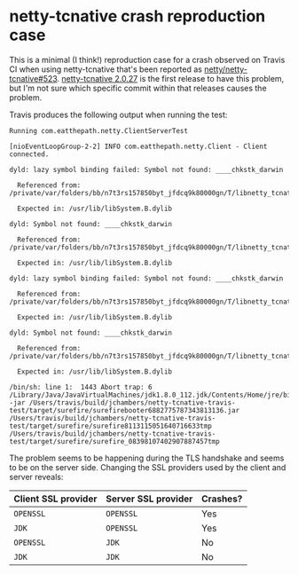# netty-tcnative crash reproduction case

This is a minimal (I think!) reproduction case for a crash observed on Travis CI when using netty-tcnative that's been reported as [netty/netty-tcnative#523](https://github.com/netty/netty-tcnative/issues/523). [netty-tcnative 2.0.27](https://github.com/netty/netty-tcnative/milestone/64?closed=1) is the first release to have this problem, but I'm not sure which specific commit within that releases causes the problem.

Travis produces the following output when running the test:

```
Running com.eatthepath.netty.ClientServerTest

[nioEventLoopGroup-2-2] INFO com.eatthepath.netty.Client - Client connected.

dyld: lazy symbol binding failed: Symbol not found: ____chkstk_darwin

  Referenced from: /private/var/folders/bb/n7t3rs157850byt_jfdcq9k80000gn/T/libnetty_tcnative_osx_x86_648800677716316437175.dylib

  Expected in: /usr/lib/libSystem.B.dylib

dyld: Symbol not found: ____chkstk_darwin

  Referenced from: /private/var/folders/bb/n7t3rs157850byt_jfdcq9k80000gn/T/libnetty_tcnative_osx_x86_648800677716316437175.dylib

  Expected in: /usr/lib/libSystem.B.dylib

dyld: lazy symbol binding failed: Symbol not found: ____chkstk_darwin

  Referenced from: /private/var/folders/bb/n7t3rs157850byt_jfdcq9k80000gn/T/libnetty_tcnative_osx_x86_648800677716316437175.dylib

  Expected in: /usr/lib/libSystem.B.dylib

dyld: Symbol not found: ____chkstk_darwin

  Referenced from: /private/var/folders/bb/n7t3rs157850byt_jfdcq9k80000gn/T/libnetty_tcnative_osx_x86_648800677716316437175.dylib

  Expected in: /usr/lib/libSystem.B.dylib

/bin/sh: line 1:  1443 Abort trap: 6           /Library/Java/JavaVirtualMachines/jdk1.8.0_112.jdk/Contents/Home/jre/bin/java -jar /Users/travis/build/jchambers/netty-tcnative-travis-test/target/surefire/surefirebooter6882775787343813136.jar /Users/travis/build/jchambers/netty-tcnative-travis-test/target/surefire/surefire8113115051640716633tmp /Users/travis/build/jchambers/netty-tcnative-travis-test/target/surefire/surefire_08398107402907887457tmp
```

The problem seems to be happening during the TLS handshake and seems to be on the server side. Changing the SSL providers used by the client and server reveals:

| Client SSL provider | Server SSL provider | Crashes? |
|---------------------|---------------------|----------|
| `OPENSSL`           | `OPENSSL`           | Yes      |
| `JDK`               | `OPENSSL`           | Yes      |
| `OPENSSL`           | `JDK`               | No       |
| `JDK`               | `JDK`               | No       |